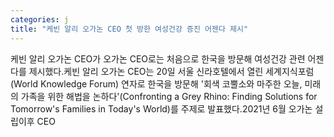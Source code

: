 ```yaml
---
categories: j
title: "케빈 알리 오가논 CEO 첫 방한 여성건강 증진 어젠다 제시"
---
```

케빈 알리 오가논 CEO가 오가논 CEO로는 처음으로 한국을 방문해 여성건강 관련 어젠다를 제시했다.케빈 알리 오가논 CEO는 20일 서울 신라호텔에서 열린 세계지식포럼(World Knowledge Forum) 연자로 한국을 방문해 &#39;회색 코뿔소와 마주한 오늘, 미래의 가족을 위한 해법을 논하다&#39;(Confronting a Grey Rhino: Finding Solutions for Tomorrow&#39;s Families in Today&#39;s World)를 주제로 발표했다.2021년 6월 오가논 설립이후 CEO